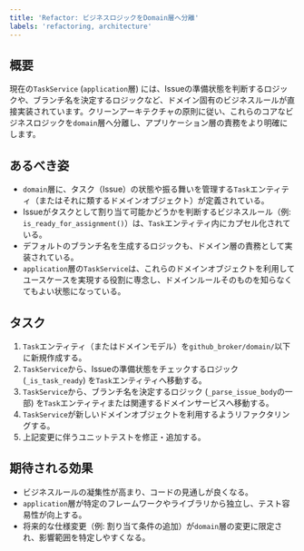 ```yaml
---
title: 'Refactor: ビジネスロジックをDomain層へ分離'
labels: 'refactoring, architecture'
---
```


## 概要

現在の`TaskService` (`application`層) には、Issueの準備状態を判断するロジックや、ブランチ名を決定するロジックなど、ドメイン固有のビジネスルールが直接実装されています。クリーンアーキテクチャの原則に従い、これらのコアなビジネスロジックを`domain`層へ分離し、アプリケーション層の責務をより明確にします。

## あるべき姿

- `domain`層に、タスク（Issue）の状態や振る舞いを管理する`Task`エンティティ（またはそれに類するドメインオブジェクト）が定義されている。
- Issueがタスクとして割り当て可能かどうかを判断するビジネスルール（例: `is_ready_for_assignment()`）は、`Task`エンティティ内にカプセル化されている。
- デフォルトのブランチ名を生成するロジックも、ドメイン層の責務として実装されている。
- `application`層の`TaskService`は、これらのドメインオブジェクトを利用してユースケースを実現する役割に専念し、ドメインルールそのものを知らなくてもよい状態になっている。

## タスク

1.  `Task`エンティティ（またはドメインモデル）を`github_broker/domain/`以下に新規作成する。
2.  `TaskService`から、Issueの準備状態をチェックするロジック (`_is_task_ready`) を`Task`エンティティへ移動する。
3.  `TaskService`から、ブランチ名を決定するロジック (`_parse_issue_body`の一部) を`Task`エンティティまたは関連するドメインサービスへ移動する。
4.  `TaskService`が新しいドメインオブジェクトを利用するようリファクタリングする。
5.  上記変更に伴うユニットテストを修正・追加する。

## 期待される効果

- ビジネスルールの凝集性が高まり、コードの見通しが良くなる。
- `application`層が特定のフレームワークやライブラリから独立し、テスト容易性が向上する。
- 将来的な仕様変更（例: 割り当て条件の追加）が`domain`層の変更に限定され、影響範囲を特定しやすくなる。
